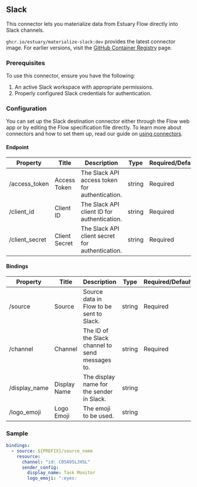 ## Slack

This connector lets you materialize data from Estuary Flow directly into Slack channels.

`ghcr.io/estuary/materialize-slack:dev` provides the latest connector image. For earlier versions, visit the [GitHub Container Registry](https://ghcr.io/estuary/materialize-slack) page.

### Prerequisites

To use this connector, ensure you have the following:

1. An active Slack workspace with appropriate permissions.
2. Properly configured Slack credentials for authentication.

### Configuration

You can set up the Slack destination connector either through the Flow web app or by editing the Flow specification file directly. To learn more about connectors and how to set them up, read our guide on [using connectors](https://docs.estuary.dev/concepts/connectors/#using-connectors).

#### Endpoint

| Property | Title | Description | Type | Required/Default |
| --- | --- | --- | --- | --- |
| /access_token | Access Token | The Slack API access token for authentication. | string | Required |
| /client_id | Client ID | The Slack API client ID for authentication. | string | Required |
| /client_secret | Client Secret | The Slack API client secret for authentication. | string | Required |

#### Bindings

| Property | Title | Description | Type | Required/Default |
| --- | --- | --- | --- | --- |
| /source | Source | Source data in Flow to be sent to Slack. | string | Required |
| /channel | Channel | The ID of the Slack channel to send messages to. | string | Required |
| /display_name | Display Name | The display name for the sender in Slack. | string | |
| /logo_emoji | Logo Emoji | The emoji to be used. | string |  |

### Sample

```yaml
bindings:
  - source: ${PREFIX}/source_name
    resource:
      channel: "id: C05A95LJHSL"
      sender_config:
        display_name: Task Monitor
        logo_emoji: ":eyes:
```
